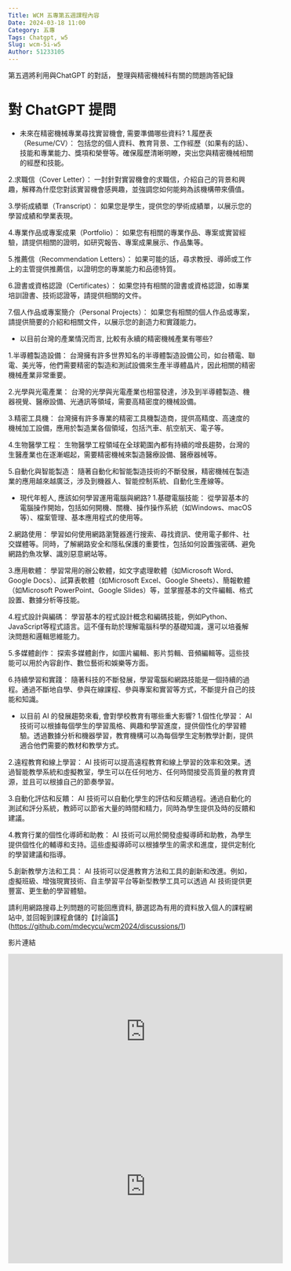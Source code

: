 ```yaml
---
Title: WCM 五專第五週課程內容
Date: 2024-03-18 11:00
Category: 五專
Tags: Chatgpt, w5
Slug: wcm-5i-w5
Author: 51233105
---
```


第五週將利用與ChatGPT 的對話， 整理與精密機械科有關的問題詢答紀錄

<!-- PELICAN_END_SUMMARY -->

# 對 ChatGPT 提問

- 未來在精密機械專業尋找實習機會, 需要準備哪些資料?
1.履歷表（Resume/CV）： 包括您的個人資料、教育背景、工作經歷（如果有的話）、技能和專業能力、獎項和榮譽等。確保履歷清晰明瞭，突出您與精密機械相關的經歷和技能。

2.求職信（Cover Letter）： 一封針對實習機會的求職信，介紹自己的背景和興趣，解釋為什麼您對該實習機會感興趣，並強調您如何能夠為該機構帶來價值。

3.學術成績單（Transcript）： 如果您是學生，提供您的學術成績單，以展示您的學習成績和學業表現。

4.專業作品或專案成果（Portfolio）： 如果您有相關的專業作品、專案或實習經驗，請提供相關的證明，如研究報告、專案成果展示、作品集等。

5.推薦信（Recommendation Letters）： 如果可能的話，尋求教授、導師或工作上的主管提供推薦信，以證明您的專業能力和品德特質。

6.證書或資格認證（Certificates）： 如果您持有相關的證書或資格認證，如專業培訓證書、技術認證等，請提供相關的文件。

7.個人作品或專案簡介（Personal Projects）： 如果您有相關的個人作品或專案，請提供簡要的介紹和相關文件，以展示您的創造力和實踐能力。

- 以目前台灣的產業情況而言, 比較有永續的精密機械產業有哪些?

1.半導體製造設備： 台灣擁有許多世界知名的半導體製造設備公司，如台積電、聯電、美光等，他們需要精密的製造和測試設備來生產半導體晶片，因此相關的精密機械產業非常重要。

2.光學與光電產業： 台灣的光學與光電產業也相當發達，涉及到半導體製造、機器視覺、醫療設備、光通訊等領域，需要高精密度的機械設備。

3.精密工具機： 台灣擁有許多專業的精密工具機製造商，提供高精度、高速度的機械加工設備，應用於製造業各個領域，包括汽車、航空航天、電子等。

4.生物醫學工程： 生物醫學工程領域在全球範圍內都有持續的增長趨勢，台灣的生醫產業也在逐漸崛起，需要精密機械來製造醫療設備、醫療器械等。

5.自動化與智能製造： 隨著自動化和智能製造技術的不斷發展，精密機械在製造業的應用越來越廣泛，涉及到機器人、智能控制系統、自動化生產線等。
- 現代年輕人, 應該如何學習運用電腦與網路?
1.基礎電腦技能： 從學習基本的電腦操作開始，包括如何開機、關機、操作操作系統（如Windows、macOS等）、檔案管理、基本應用程式的使用等。

2.網路使用： 學習如何使用網路瀏覽器進行搜索、尋找資訊、使用電子郵件、社交媒體等。同時，了解網路安全和隱私保護的重要性，包括如何設置強密碼、避免網路釣魚攻擊、識別惡意網站等。

3.應用軟體： 學習常用的辦公軟體，如文字處理軟體（如Microsoft Word、Google Docs）、試算表軟體（如Microsoft Excel、Google Sheets）、簡報軟體（如Microsoft PowerPoint、Google Slides）等，並掌握基本的文件編輯、格式設置、數據分析等技能。

4.程式設計與編碼： 學習基本的程式設計概念和編碼技能，例如Python、JavaScript等程式語言。這不僅有助於理解電腦科學的基礎知識，還可以培養解決問題和邏輯思維能力。

5.多媒體創作： 探索多媒體創作，如圖片編輯、影片剪輯、音頻編輯等。這些技能可以用於內容創作、數位藝術和娛樂等方面。

6.持續學習和實踐： 隨著科技的不斷發展，學習電腦和網路技能是一個持續的過程。通過不斷地自學、參與在線課程、參與專案和實習等方式，不斷提升自己的技能和知識。
- 以目前 AI 的發展趨勢來看, 會對學校教育有哪些重大影響?
1.個性化學習： AI 技術可以根據每個學生的學習風格、興趣和學習進度，提供個性化的學習體驗。透過數據分析和機器學習，教育機構可以為每個學生定制教學計劃，提供適合他們需要的教材和教學方式。

2.遠程教育和線上學習： AI 技術可以提高遠程教育和線上學習的效率和效果。透過智能教學系統和虛擬教室，學生可以在任何地方、任何時間接受高質量的教育資源，並且可以根據自己的節奏學習。

3.自動化評估和反饋： AI 技術可以自動化學生的評估和反饋過程。通過自動化的測試和評分系統，教師可以節省大量的時間和精力，同時為學生提供及時的反饋和建議。

4.教育行業的個性化導師和助教： AI 技術可以用於開發虛擬導師和助教，為學生提供個性化的輔導和支持。這些虛擬導師可以根據學生的需求和進度，提供定制化的學習建議和指導。

5.創新教學方法和工具： AI 技術可以促進教育方法和工具的創新和改進。例如，虛擬班級、增強現實技術、自主學習平台等新型教學工具可以透過 AI 技術提供更豐富、更生動的學習體驗。

請利用網路搜尋上列問題的可能回應資料, 篩選認為有用的資料放入個人的課程網站中, 並回報到課程倉儲的【討論區】(https://github.com/mdecycu/wcm2024/discussions/1)

影片連結

<iframe width="560" height="315" src="https://www.youtube.com/embed/ndxVz3gaVvs?si=_SzmwicQXrvQAEOv" title="YouTube video player" frameborder="0" allow="accelerometer; autoplay; clipboard-write; encrypted-media; gyroscope; picture-in-picture; web-share" referrerpolicy="strict-origin-when-cross-origin" allowfullscreen></iframe>

<iframe width="560" height="315" src="https://www.youtube.com/embed/CBJ6mhGZEo0?si=kvuRMBOt1kQZ4poJ" title="YouTube video player" frameborder="0" allow="accelerometer; autoplay; clipboard-write; encrypted-media; gyroscope; picture-in-picture; web-share" referrerpolicy="strict-origin-when-cross-origin" allowfullscreen></iframe>
